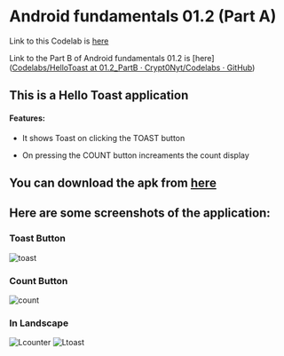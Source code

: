 # Android fundamentals 01.2 (Part A)

Link to this Codelab is [here](https://developer.android.com/codelabs/android-training-layout-editor-part-a?index=..%2F..%2Fandroid-training&authuser=1#5)

Link to the Part B of Android fundamentals 01.2 is [here]([Codelabs/HelloToast at 01.2_PartB · Crypt0Nyt/Codelabs · GitHub](https://github.com/Crypt0Nyt/Codelabs/tree/01.2_PartB/HelloToast))

## This is a Hello Toast application

#### Features:

- It shows Toast on clicking the TOAST button

- On pressing the COUNT button increaments the count display

## You can download the apk from [here](https://github.com/Crypt0Nyt/Codelabs/releases/download/version1/app-debug.apk)

## 

## Here are some screenshots of the application:

### Toast Button

![toast](https://user-images.githubusercontent.com/59164922/118051441-a76bda00-b39e-11eb-958e-4a3080c23eaf.png)

### Count Button

![count](https://user-images.githubusercontent.com/59164922/118051442-a8047080-b39e-11eb-8748-a3f2eb8693ea.png)

### In Landscape

![Lcounter](https://user-images.githubusercontent.com/59164922/118051434-a5a21680-b39e-11eb-8fe9-b5b2b911d835.png)
![Ltoast](https://user-images.githubusercontent.com/59164922/118051439-a76bda00-b39e-11eb-9b8d-5b3716fb72bf.png)

